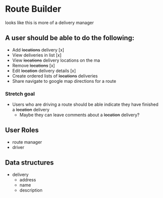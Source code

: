 # Route Builder
looks like this is more of a delivery manager

## A user should be able to do the following:
- Add ~~locations~~ delivery [x]
- View deliveries in list [x]
- View ~~locations~~ delivery locations on the ma
- Remove ~~locations~~ [x]
- Edit ~~location~~ delivery details [x]
- Create ordered lists of ~~locations~~ deliveries
- Share navigate to google map directions for a route

### Stretch goal
- Users who are driving a route should be able indicate they have finished a ~~location~~ delivery
  - Maybe they can leave comments about a ~~location~~ delivery?

## User Roles
- route manager
- driver

## Data structures
- delivery
  - address
  - name
  - description